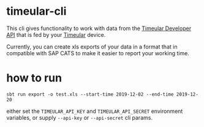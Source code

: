 # timeular-cli

This cli gives functionality to work with data from the [Timeular Developer API](https://developers.timeular.com/public-api/)
that is fed by your [Timeular](https://timeular.com) device.

Currently, you can create xls exports of your data in a format that in compatible with SAP CATS to make it easier to
report your working time.

# how to run

```sbt run export -o test.xls --start-time 2019-12-02 --end-time 2019-12-20```

either set the `TIMEULAR_API_KEY` and `TIMEULAR_API_SECRET` environment variables, or supply `--api-key` or `--api-secret` cli params.
